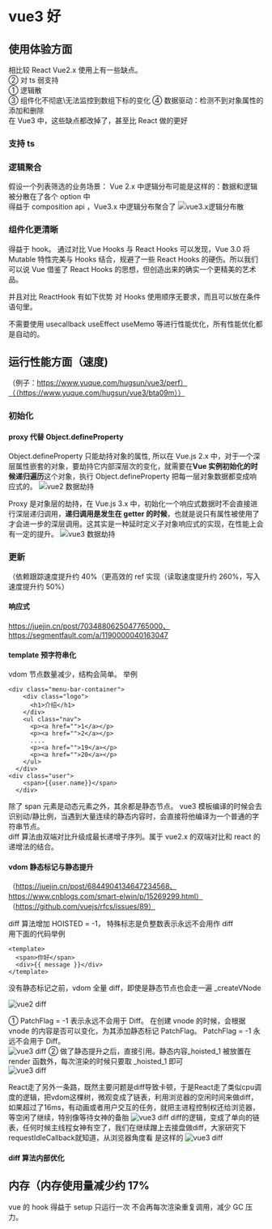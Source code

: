<!--
 * @Author: 鱼小柔
 * @Date: 2021-11-21 15:42:21
 * @LastEditors: your name
 * @LastEditTime: 2021-11-21 21:49:21
 * @Description: vue3 好在哪里
-->

# vue3 好

## 使用体验方面

相比较 React Vue2.x 使用上有一些缺点。  
② 对 ts 弱支持  
① 逻辑散  
③ 组件化不彻底\无法监控到数组下标的变化
④ 数据驱动：检测不到对象属性的添加和删除\
在 Vue3 中，这些缺点都改掉了，甚至比 React 做的更好

### 支持 ts

### 逻辑聚合

假设一个列表筛选的业务场景：
Vue 2.x 中逻辑分布可能是这样的：数据和逻辑被分散在了各个 option 中  
得益于 composition api ，Vue3.x 中逻辑分布聚合了
![vue3.x逻辑分布散](./static/composition.jpg)

### 组件化更清晰

得益于 hook。 通过对比 Vue Hooks 与 React Hooks 可以发现，Vue 3.0 将 Mutable 特性完美与 Hooks 结合，规避了一些 React Hooks 的硬伤。所以我们可以说 Vue 借鉴了 React Hooks 的思想，但创造出来的确实一个更精美的艺术品。

并且对比 ReactHook 有如下优势
对 Hooks 使用顺序无要求，而且可以放在条件语句里。

不需要使用 usecallback useEffect useMemo 等进行性能优化，所有性能优化都是自动的。

## 运行性能方面（速度)

（例子：https://www.yuque.com/hugsun/vue3/perf）（（https://www.yuque.com/hugsun/vue3/bta09m））

### 初始化

#### proxy 代替 Object.defineProperty

Object.defineProperty 只能劫持对象的属性, 所以在 Vue.js 2.x 中，对于一个深层属性嵌套的对象，要劫持它内部深层次的变化，就需要在**Vue 实例初始化的时候递归遍历**这个对象，执行 Object.defineProperty 把每一层对象数据都变成响应式的。
![vue2 数据劫持](./static/proxy_vue2.png)

Proxy 是对象层的劫持，在 Vue.js 3.x 中，初始化一个响应式数据时不会直接进行深层递归调用，**递归调用是发生在 getter 的时候**，也就是说只有属性被使用了才会进一步的深层调用。这其实是一种延时定义子对象响应式的实现，在性能上会有一定的提升。
![vue3 数据劫持](./static/proxy_vue3.png)

### 更新

（依赖跟踪速度提升约 40%（更高效的 ref 实现（读取速度提升约 260%，写入速度提升约 50%）

#### 响应式

https://juejin.cn/post/7034880625047765000、https://segmentfault.com/a/1190000040163047

#### template 预字符串化

vdom 节点数量减少，结构会简单。
举例

```vue
<div class="menu-bar-container">
    <div class="logo">
      <h1>介绍</h1>
    </div>
    <ul class="nav">
      <p><a href="">1</a></p>
      <p><a href="">2</a></p>
      ....
      <p><a href="">19</a></p>
      <p><a href="">20</a></p>
    </ul>
  </div>
<div class="user">
    <span>{{user.name}}</span>
  </div>
```

除了 span 元素是动态元素之外，其余都是静态节点。 vue3 模板编译的时候会去识别动/静比例，当遇到大量连续的静态内容时，会直接将他编译为一个普通的字符串节点。  
diff 算法由双端对比升级成最长递增子序列。属于 vue2.x 的双端对比和 react 的递增法的结合。

#### vdom 静态标记与静态提升

（https://juejin.cn/post/6844904134647234568、https://www.cnblogs.com/smart-elwin/p/15269299.html）
（https://github.com/vuejs/rfcs/issues/89）

diff 算法增加 HOISTED = -1， 特殊标志是负整数表示永远不会用作 diff  
用下面的代码举例

```vue
<template>
  <span>你好</span>
  <div>{{ message }}</div>
</template>
```

没有静态标记之前，vdom 全量 diff，即使是静态节点也会走一遍 \_createVNode

![vue2 diff](./static/diff_vdom_vue2.png)

<!-- ```js
export function render(...args) {
  return (
    _openBlock(),
    _createBlock(
      ...args,
      [
        _createVNode("span", null, "你好"),
        _createVNode("div", null, _toDisplayString(_ctx.message), 1 /* TEXT */),
      ],
      64 /* STABLE_FRAGMENT */
    )
  );
}
``` -->

① PatchFlag = -1 表示永远不会用于 Diff。 在创建 vnode 的时候，会根据 vnode 的内容是否可以变化，为其添加静态标记 PatchFlag。 PatchFlag = -1 永远不会用于 Diff。  
![vue3 diff](./static/vdom_vue3.png)
② 做了静态提升之后，直接引用。静态内容\_hoisted_1 被放置在 render 函数外，每次渲染的时候只要取 \_hoisted_1 即可  
![vue3 diff](./static/diff_vdom_vue3.png)

<!-- ```js
const _hoisted_1 = /*#__PURE__*/ _createVNode(
  "span",
  null,
  "你好",
  -1 /* HOISTED */
);

export function render(...args) {
  return (
    _openBlock(),
    _createBlock(
      ...args,
      [
        _hoisted_1,
        _createVNode("div", null, _toDisplayString(_ctx.message), 1 /* TEXT */),
      ],
      64 /* STABLE_FRAGMENT */
    )
  );
}
``` -->
React走了另外一条路，既然主要问题是diff导致卡顿，于是React走了类似cpu调度的逻辑，把vdom这棵树，微观变成了链表，利用浏览器的空闲时间来做diff，如果超过了16ms，有动画或者用户交互的任务，就把主进程控制权还给浏览器，等空闲了继续，特别像等待女神的备胎
![vue3 diff](./static/vdom_react.png)
diff的逻辑，变成了单向的链表，任何时候主线程女神有空了，我们在继续蹭上去接盘做diff，大家研究下requestIdleCallback就知道，从浏览器角度看 是这样的
![vue3 diff](./static/vdom_react2.png)
#### diff 算法内部优化

## 内存（内存使用量减少约 17%

vue 的 hook 得益于 setup 只运行一次
不会再每次渲染重复调用，减少 GC 压力。
